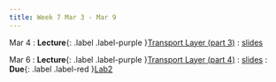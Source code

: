 ```yaml
---
title: Week 7 Mar 3 - Mar 9
---
```

Mar 4 
: **Lecture**{: .label .label-purple }[Transport Layer (part 3)](#)
  : [slides](#)

Mar 6
: **Lecture**{: .label .label-purple }[Transport Layer (part 4)](#)
  : [slides](#)
: **Due**{: .label .label-red }[Lab2](#)

